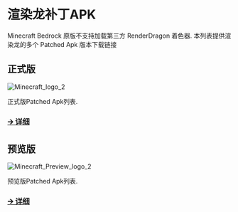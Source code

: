 # 渲染龙补丁APK

Minecraft Bedrock 原版不支持加载第三方 RenderDragon 着色器.
本列表提供渲染龙的多个 Patched Apk 版本下载链接

## 正式版

![Minecraft_logo_2](/Minecraft_logo_2.svg)

正式版Patched Apk列表.

### [🡪 详细](list/Release)

## 预览版 

![Minecraft_Preview_logo_2](/Minecraft_Preview_logo_2.png)

预览版Patched Apk列表.

### [🡪 详细](list/Preview)

